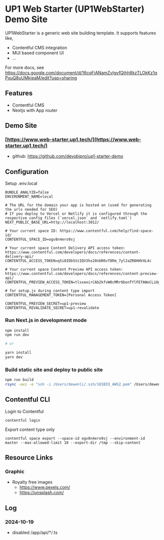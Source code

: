 # UP1 Web Starter (UP1WebStarter) Demo Site

UP1WebStarter is a generic web site building template. It supports features like,

- Contentful CMS integration
- MUI based component UI
- ...   

For more docs, see https://docs.google.com/document/d/16cqFiANamZvIgvfQjhh8kzTLOkKz1qPxuQ8uUMkjeaM/edit?usp=sharing

## Features

- Contentful CMS
- Nextjs with App router

## Demo Site

### [https://www.web-starter.up1.tech/](https://www.web-starter.up1.tech/)

- github: https://github.com/devobjpro/up1-starter-demo

## Configuration

Setup .env.local

```
BUNDLE_ANALYZE=false
ENVIRONMENT_NAME=local

# The URL for the domain your app is hosted on (used for generating the urls needed for SEO)
# If you deploy to Vercel or Netlify it is configured through the respective config files (`vercel.json` and `netlify.toml`)
NEXT_PUBLIC_BASE_URL=http://localhost:3012/

# Your current space ID: https://www.contentful.com/help/find-space-id/
CONTENTFUL_SPACE_ID=ogv8n4ero9sj

# Your current space Content Delivery API access token: https://www.contentful.com/developers/docs/references/content-delivery-api/
CONTENTFUL_ACCESS_TOKEN=q5i8IObSVzIQV3hx20nbR6vT8Rm_7yl2aZR8HHV4L4c

# Your current space Content Preview API access token: https://www.contentful.com/developers/docs/references/content-preview-api/
CONTENTFUL_PREVIEW_ACCESS_TOKEN=tlsxeoirCAb2kfvW8cMRr6bonTYlFEfAWoCLiUgdpuE

# for setup.js during content type import
CONTENTFUL_MANAGEMENT_TOKEN=[Personal Access Token]

CONTENTFUL_PREVIEW_SECRET=up1-preview
CONTENTFUL_REVALIDATE_SECRET=up1-revalidate
```

### Run Next.js in development mode

```bash
npm install
npm run dev

# or

yarn install
yarn dev
```

### Build static site and deploy to public site

```bash
npm run build
rsync -avz -e "ssh -i /Users/dewenli/.ssh/101BIO_AWS2.pem" /Users/dewenli/sandbox/unitpro/up1_demo_cf_app_nextjs/out/ ubuntu@35.88.149.109:/var/www/up1_tech_web_starter/
```

## Contentful CLI

Login to Contentful

```
contentful login
```

Export content type only

```
contentful space export --space-id ogv8n4ero9sj --environment-id master --max-allowed-limit 10 --export-dir /tmp --skip-content
```

## Resource Links

### Graphic

- Royalty free images
  - https://www.pexels.com/
  - https://unsplash.com/

## Log

### 2024-10-19

- disabled /app/api/\*_/_.ts

